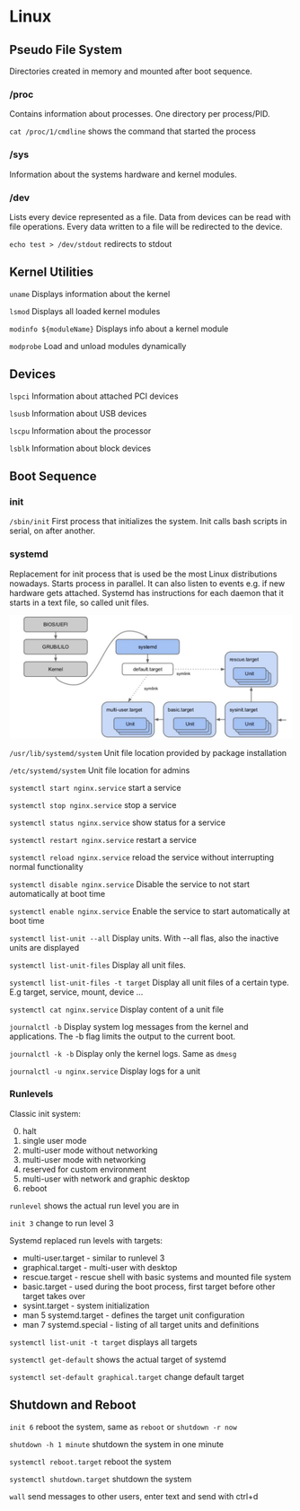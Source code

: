 # Linux

## Pseudo File System
Directories created in memory and mounted after boot sequence.

### /proc
Contains information about processes. One directory per process/PID.

`cat /proc/1/cmdline` shows the command that started the process

### /sys
Information about the systems hardware and kernel modules.

### /dev
Lists every device represented as a file. Data from devices can be read with file operations. Every data written to a file will be redirected to the device. 

`echo test > /dev/stdout` redirects to stdout


## Kernel Utilities
`uname` Displays information about the kernel

`lsmod` Displays all loaded kernel modules

`modinfo ${moduleName}` Displays info about a kernel module

`modprobe` Load and unload modules dynamically


## Devices
`lspci` Information about attached PCI devices

`lsusb` Information about USB devices

`lscpu` Information about the processor

`lsblk` Information about block devices

## Boot Sequence

### init
`/sbin/init` First process that initializes the system. Init calls bash scripts in serial, on after another.

### systemd
Replacement for init process that is used be the most Linux distributions nowadays. Starts process in parallel. It can also listen to events e.g. if new hardware gets attached. Systemd has instructions for each daemon that it starts in a text file, so called unit files.

![alt text](images/linux-boot-process-systemd.jpg)

`/usr/lib/systemd/system` Unit file location provided by package installation

`/etc/systemd/system` Unit file location for admins

`systemctl start nginx.service` start a service

`systemctl stop nginx.service` stop a service

`systemctl status nginx.service` show status for a service

`systemctl restart nginx.service` restart a service

`systemctl reload nginx.service` reload the service without interrupting normal functionality

`systemctl disable nginx.service` Disable the service to not start automatically at boot time

`systemctl enable nginx.service` Enable the service to start automatically at boot time

`systemctl list-unit --all` Display units. With --all flas, also the inactive units are displayed

`systemctl list-unit-files` Display all unit files.

`systemctl list-unit-files -t target` Display all unit files of a certain type. E.g target, service, mount, device ...

`systemctl cat nginx.service` Display content of a unit file

`journalctl -b` Display system log messages from the kernel and applications. The -b flag limits the output to the current boot.

`journalctl -k -b` Display only the kernel logs. Same as `dmesg`

`journalctl -u nginx.service` Display logs for a unit


### Runlevels
Classic init system:

0. halt
1. single user mode
2. multi-user mode without networking
3. multi-user mode with networking
4. reserved for custom environment
5. multi-user with network and graphic desktop
6. reboot

`runlevel` shows the actual run level you are in

`init 3` change to run level 3

Systemd replaced run levels with targets:

* multi-user.target - similar to runlevel 3
* graphical.target - multi-user with desktop
* rescue.target - rescue shell with basic systems and mounted file system
* basic.target - used during the boot process, first target before other target takes over
* sysint.target - system initialization
* man 5 systemd.target - defines the target unit configuration
* man 7 systemd.special - listing of all target units and definitions

`systemctl list-unit -t target` displays all targets

`systemctl get-default` shows the actual target of systemd

`systemctl set-default graphical.target` change default target


## Shutdown and Reboot
`init 6` reboot the system, same as `reboot` or `shutdown -r now`

`shutdown -h 1 minute` shutdown the system in one minute

`systemctl reboot.target` reboot the system

`systemctl shutdown.target` shutdown the system

`wall` send messages to other users, enter text and send with ctrl+d

